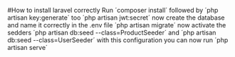 #How to install laravel correctly
Run ´composer install´ followed by  ´php artisan key:generate´ too ´php artisan jwt:secret´ now create the database and name it correctly in the .env file ´php artisan migrate´ now activate the sedders ´php artisan db:seed --class=ProductSeeder´ and ´php artisan db:seed --class=UserSeeder´ with this configuration you can now run ´php artisan serve´
